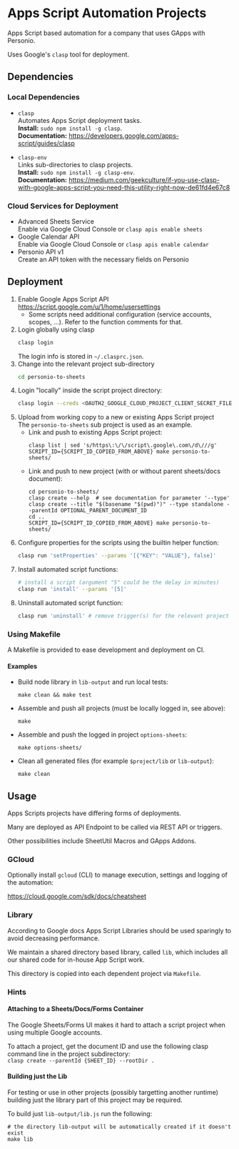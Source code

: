 # Apps Script Automation Projects

Apps Script based automation for a company that uses GApps with Personio.

Uses Google's `clasp` tool for deployment.


## Dependencies

### Local Dependencies

* `clasp`  
    Automates Apps Script deployment tasks.  
    **Install:** `sudo npm install -g clasp`.  
    **Documentation:** https://developers.google.com/apps-script/guides/clasp  

* `clasp-env`  
    Links sub-directories to clasp projects.  
    **Install:** `sudo npm install -g clasp-env`.  
    **Documentation:** https://medium.com/geekculture/if-you-use-clasp-with-google-apps-script-you-need-this-utility-right-now-de61fd4e67c8  

### Cloud Services for Deployment

* Advanced Sheets Service  
  Enable via Google Cloud Console or `clasp apis enable sheets`
* Google Calendar API  
  Enable via Google Cloud Console or `clasp apis enable calendar`
* Personio API v1  
  Create an API token with the necessary fields on Personio


## Deployment

1. Enable Google Apps Script API  
   https://script.google.com/u/1/home/usersettings  
   * Some scripts need additional configuration (service accounts, scopes, ...). Refer to the function comments for that.
2. Login globally using clasp  
   ```sh
   clasp login
   ```
   The login info is stored in `~/.clasprc.json`.
3. Change into the relevant project sub-directory
   ```sh
   cd personio-to-sheets
   ```
4. Login "locally" inside the script project directory:
   ```sh
   clasp login --creds <OAUTH2_GOOGLE_CLOUD_PROJECT_CLIENT_SECRET_FILE>
   ```
5. Upload from working copy to a new or existing Apps Script project  
   The `personio-to-sheets` sub project is used as an example.
   * Link and push to existing Apps Script project:
      ```
      clasp list | sed 's/https\:\/\/script\.google\.com\/d\///g'
      SCRIPT_ID={SCRIPT_ID_COPIED_FROM_ABOVE} make personio-to-sheets/
      ```
   * Link and push to new project (with or without parent sheets/docs document):
      ```
      cd personio-to-sheets/
      clasp create --help  # see documentation for parameter '--type'
      clasp create --title "$(basename "$(pwd)")" --type standalone --parentId OPTIONAL_PARENT_DOCUMENT_ID
      cd ..
      SCRIPT_ID={SCRIPT_ID_COPIED_FROM_ABOVE} make personio-to-sheets/
      ```
6. Configure properties for the scripts using the builtin helper function:
   ```sh
   clasp run 'setProperties' --params '[{"KEY": "VALUE"}, false]'
   ```
7. Install automated script functions:
   ```sh
   # install a script (argument "5" could be the delay in minutes)
   clasp run 'install' --params '[5]'  
   ```
8. Uninstall automated script function:
    ```sh
    clasp run 'uninstall' # remove trigger(s) for the relevant project
    ```

### Using Makefile

A Makefile is provided to ease development and deployment on CI.

#### Examples

* Build node library in `lib-output` and run local tests:

  ```make clean && make test```

* Assemble and push all projects (must be locally logged in, see above):

  ```make```

* Assemble and push the logged in project `options-sheets`:

  ```make options-sheets/```

* Clean all generated files (for example `$project/lib` or `lib-output`):

  ```make clean```

## Usage

Apps Scripts projects have differing forms of deployments.

Many are deployed as API Endpoint to be called via REST API or triggers.

Other possibilities include SheetUtil Macros and GApps Addons.

### GCloud

Optionally install `gcloud` (CLI) to manage execution, settings and logging of the automation:

https://cloud.google.com/sdk/docs/cheatsheet

### Library

According to Google docs Apps Script Libraries should be used sparingly to avoid decreasing performance.

We maintain a shared directory based library, called `lib`, which includes all our shared code for in-house App Script
work.

This directory is copied into each dependent project via `Makefile`.

### Hints


#### Attaching to a Sheets/Docs/Forms Container

The Google Sheets/Forms UI makes it hard to attach a script project when using multiple Google accounts.

To attach a project, get the document ID and use the following clasp command line in the project subdirectory:  
`clasp create --parentId {SHEET_ID} --rootDir .`

#### Building just the Lib

For testing or use in other projects (possibly targetting another runtime) building just the library part of this project may be required.

To build just `lib-output/lib.js` run the following:
```
# the directory lib-output will be automatically created if it doesn't exist
make lib
```
